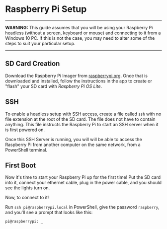 # Raspberry Pi Setup

---

**WARNING:** This guide assumes that you will be using your Raspberry Pi headless (without a screen, keyboard or mouse) and connecting to it from a Windows 10 PC. If this is not the case, you may need to alter some of the steps to suit your particular setup.

---

## SD Card Creation

Download the Raspberry Pi Imager from [raspberrypi.org](https://www.raspberrypi.org/downloads/). Once that is downloaded and installed, follow the instructions in the app to create or "flash" your SD card with *Raspberry Pi OS Lite*.

## SSH

To enable a headless setup with SSH access, create a file called ```ssh``` with no file extension at the root of the SD card. The file does not have to contain anything. This file instructs the Raspberry Pi to start an SSH server when it is first powered on.

Once this SSH Server is running, you will will be able to access the Raspberry Pi from another computer on the same network, from a PowerShell terminal.

## First Boot

Now it's time to start your Raspberry Pi up for the first time! Put the SD card into it, connect your ethernet cable, plug in the power cable, and you should see the lights turn on.

Now, to connect to it!

Run ```ssh pi@raspberrypi.local``` in PowerShell, give the password ```raspberry```, and you'll see a prompt that looks like this:

```pi@raspberrypi: _```
